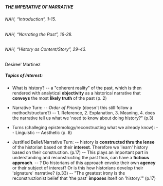 ##### THE IMPERATIVE OF NARRATIVE
###### NAH, “Introduction”, 1-15.
###### NAH, “Narrating the Past”, 16-28.
###### NAH, “History as Content/Story”, 29-43.
Desiree' Martinez

##### Topics of Interest:

- What is history? 
-- a "coherent reality" of the past, which is then rendered with analytical **objectivity** as a historical narrative that **conveys** the most **likely truth** of the past (p. 2)

- Narrative Turn:
-- _Order of Priority_ (doesn't this still follow a method/structure?)
-- 1. Reference, 2. Explanation, 3. Meaning, 4. does the narrative tell us what we 'need to know about doing history?"  (p.3)

- Turns (challeging epistemology/reconstructing what we already know):
-- Linguistic
-- Aesthetic 
(p. 8)
- Justified Belief/Narrative Turn:
-- history is **constructed thru the lense** of the historian based on their **interest**. Therefore we 'learn' history based on their construction. (p.17)
-- This plays an important part in understanding and reconstructing the past thus, can have a **fictious approach**. 
-- ? Do historians of this approach envoke their own **agency** or their subject of interest? Or is this how historians develop their 'signature' narrative? (p.33)
-- "The greatest irony is the reconstructionist belief that 'the past' **imposes** itself on 'history.'" (p.17)

 





 




  
